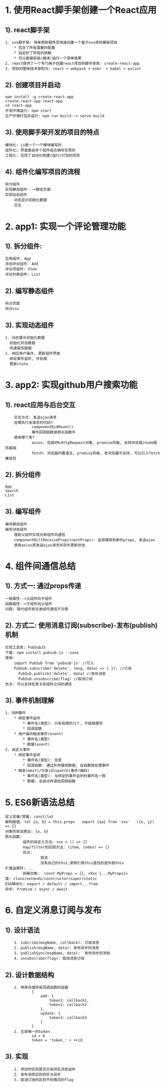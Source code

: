 # 1. 使用React脚手架创建一个React应用
## 1). react脚手架
	1. xxx脚手架: 用来帮助程序员快速创建一个基于xxx库的模板项目
		* 包含了所有需要的配置
		* 指定好了所有的依赖
		* 可以直接安装/编译/运行一个简单效果
	2. react提供了一个专门用于创建react项目的脚手架库: create-react-app
	3. 项目的整体技术架构为: react + webpack + es6+  + babel + eslint

## 2). 创建项目并启动
	npm install -g create-react-app
	create-react-app react-app
	cd react-app
	开发环境运行: npm start
	生产环境打包并运行: npm run build--> serve build

## 3). 使用脚手架开发的项目的特点
	模块化: js是一个一个模块编写的
	组件化: 界面是由多个组件组合编写实现的
	工程化: 实现了自动化构建/运行/打包的项目

## 4). 组件化编写项目的流程
	拆分组件
	实现静态组件--->静态页面
	实现动态组件
		动态显示初始化数据
		交互

# 2. app1: 实现一个评论管理功能
## 1). 拆分组件:
	应用组件: App
	添加评论组件: Add
	评论项组件: Item
	评论列表组件: List

## 2). 编写静态组件
	拆分页面
	拆分css

## 3). 实现动态组件
	1. 动态展示初始化数据
	  初始化状态数据
	  传递属性数据
	2. 响应用户操作, 更新组件界面
	  绑定事件监听, 并处理
	  更新state



# 3. app2: 实现github用户搜索功能
## 1). react应用与后台交互
		交互方式: 发送ajax请求
		在哪执行发请求的代码?
				componentDidMount()
				事件回调函数或相关函数中
		使用哪个库?
				axios: 包装XMLHttpRequest对象, promise风格, 支持浏览端/node服务器端
				fetch: 浏览器内置语法, promise风格, 老浏览器不支持, 可以引入fetch兼容包
## 2). 拆分组件
    App
    Search
    List
## 3). 编写组件
	编写静态组件
	编写动态组件
		借助父组件实现兄弟组件间通信
		componentWillReceiveProps(nextProps): 监视接收到新的props, 发送ajax
		使用axios库发送ajax请求并异步更新状态

# 4. 组件间通信总结
## 1). 方式一: 通过props传递
	一般属性-->父组件向子组件
	函数属性-->子组件向父组件
	问题: 隔代组件和兄弟组件通信不方便
	
## 2). 方式二: 使用消息订阅(subscribe)-发布(publish)机制
	实现工具库: PubSubJS
	下载: npm install pubsub-js --save
	使用: 
	  	import PubSub from 'pubsub-js' //引入
	  	PubSub.subscribe('delete', (msg, data) => { }); //订阅
	 	  PubSub.publish('delete', data) //发布消息
	 	  PubSub.unsubscribe(flag) //取消订阅
	优点: 可以支持任意关系组件之间的通信

## 3). 事件机制理解
	1. DOM事件
		* 绑定事件监听
			* 事件名(类型): 只有有限的几个, 不能随便写
			* 回调函数
		* 用户操作触发事件(event)
			* 事件名(类型)
			* 数据(event)
	2. 自定义事件
		* 绑定事件监听
			* 事件名(类型): 任意
			* 回调函数: 通过形参接收数据, 在函数体处理事件
		* 触发(emit)/分发(dispatch)事件(编码)
			* 事件名(类型): 与绑定的事件监听的事件名一致
			* 数据: 会自动传递给回调函数
      
# 5. ES6新语法总结
	定义变量/常量: const/let
	解构赋值: let {a, b} = this.props   import {aa} from 'xxx'   ({x, y}) => {}
	对象的简洁表达: {a, b}
	箭头函数: 
			组件的自定义方法: xxx = () => {}
			map/filter的回调方法: (item, index) => {}
			优点:
					简洁
					没有自己的this,使用引用this查找的是外部this
	扩展运算符: ...
			拆解对象:  const MyProps = {}, <Xxx {...MyProps}>
	类: class/extends/constructor/super/static
	ES6模块化: export / default / import...from
	异步: Promise / async / await

# 6. 自定义消息订阅与发布
## 1). 设计语法
		1. subcribe(msgName, callback): 订阅消息
		2. publish(msgName, data): 发布异步的消息
		3. publishSync(msgName, data):  发布同步的消息
		4. unsubscribe(flag): 取消消息订阅
## 2). 设计数据结构
		1. 用来存储所有回调函数的容器
				{
					add: {
						token1: callback1, 
						token2: callback2
					},
					update: {
						token3: callback3
					}
				}
		2. 生成唯一的token
				id = 0
				token = 'token_' + ++id

## 3). 实现
		1. 添加时区别是否已有同名消息监听
		2. 发布消息区别同步与异步
		3. 取消订阅时区别不同情况的flag